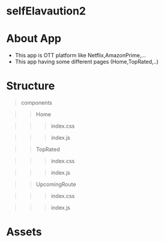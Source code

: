 # selfElavaution2

# About App

* This app is OTT platform like Netflix,AmazonPrime,...
* This app having some different pages (Home,TopRated,..)


# Structure 

>components

>>Home

>>>index.css

>>>index.js

>>TopRated

>>>index.css

>>>index.js 

>>UpcomingRoute

>>>index.css

>>>index.js 

# Assets

